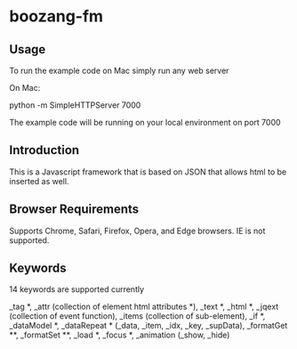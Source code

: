 # boozang-fm

## Usage

To run the example code on Mac simply run any web server

On Mac:

python -m SimpleHTTPServer 7000

The example code will be running on your local environment on port 7000

## Introduction

This is a Javascript framework that is based on JSON that allows html to be inserted as well.  


## Browser Requirements
Supports Chrome, Safari, Firefox, Opera, and Edge browsers. IE is not supported. 

## Keywords

14 keywords are supported currently

_tag *,
_attr (collection of element html attributes *),
_text *,
_html *,
_jqext (collection of event function),
_items (collection of sub-element),
_if *,
_dataModel *,
_dataRepeat * (_data, _item, _idx, _key, _supData),
_formatGet **,
_formatSet **,
_load *,
_focus *,
_animation (_show, _hide)

